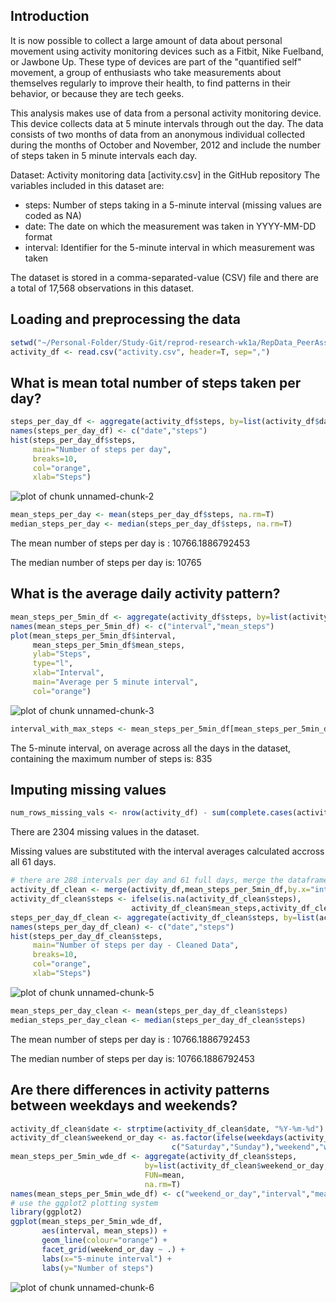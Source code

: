## Introduction
It is now possible to collect a large amount of data about personal movement using activity monitoring devices such as a Fitbit, Nike Fuelband, or Jawbone Up. These type of devices are part of the "quantified self" movement, a group of enthusiasts who take measurements about themselves regularly to improve their health, to find patterns in their behavior, or because they are tech geeks.

This analysis makes use of data from a personal activity monitoring device. This device collects data at 5 minute intervals through out the day. The data consists of two months of data from an anonymous individual collected during the months of October and November, 2012 and include the number of steps taken in 5 minute intervals each day.

Dataset: Activity monitoring data [activity.csv] in the GitHub repository
The variables included in this dataset are:
* steps: Number of steps taking in a 5-minute interval (missing values are coded as NA)
* date: The date on which the measurement was taken in YYYY-MM-DD format
* interval: Identifier for the 5-minute interval in which measurement was taken

The dataset is stored in a comma-separated-value (CSV) file and there are a total of 17,568 observations in this dataset.

## Loading and preprocessing the data

```r
setwd("~/Personal-Folder/Study-Git/reprod-research-wk1a/RepData_PeerAssessment1")
activity_df <- read.csv("activity.csv", header=T, sep=",")
```

## What is mean total number of steps taken per day?

```r
steps_per_day_df <- aggregate(activity_df$steps, by=list(activity_df$date), FUN=sum)
names(steps_per_day_df) <- c("date","steps")
hist(steps_per_day_df$steps, 
     main="Number of steps per day",
     breaks=10, 
     col="orange", 
     xlab="Steps")
```

![plot of chunk unnamed-chunk-2](figure/unnamed-chunk-2-1.png)

```r
mean_steps_per_day <- mean(steps_per_day_df$steps, na.rm=T)
median_steps_per_day <- median(steps_per_day_df$steps, na.rm=T)
```

The mean number of steps per day is  : 10766.1886792453 

The median number of steps per day is: 10765

## What is the average daily activity pattern?

```r
mean_steps_per_5min_df <- aggregate(activity_df$steps, by=list(activity_df$interval), FUN=mean, na.rm=T)
names(mean_steps_per_5min_df) <- c("interval","mean_steps")
plot(mean_steps_per_5min_df$interval,
     mean_steps_per_5min_df$mean_steps, 
     ylab="Steps", 
     type="l", 
     xlab="Interval",
     main="Average per 5 minute interval",
     col="orange") 
```

![plot of chunk unnamed-chunk-3](figure/unnamed-chunk-3-1.png)

```r
interval_with_max_steps <- mean_steps_per_5min_df[mean_steps_per_5min_df$mean_steps==max(mean_steps_per_5min_df$mean_steps),1]
```

The 5-minute interval, on average across all the days in the dataset, containing the maximum number of steps is: 835 

## Imputing missing values

```r
num_rows_missing_vals <- nrow(activity_df) - sum(complete.cases(activity_df))
```
There are 2304 missing values in the dataset. 

Missing values are substituted with the interval averages calculated accross all 61 days. 

```r
# there are 288 intervals per day and 61 full days, merge the dataframes into a new set 
activity_df_clean <- merge(activity_df,mean_steps_per_5min_df,by.x="interval",by.y="interval",all=FALSE)
activity_df_clean$steps <- ifelse(is.na(activity_df_clean$steps),
                           activity_df_clean$mean_steps,activity_df_clean$steps)
steps_per_day_df_clean <- aggregate(activity_df_clean$steps, by=list(activity_df_clean$date), FUN=sum)
names(steps_per_day_df_clean) <- c("date","steps")
hist(steps_per_day_df_clean$steps, 
     main="Number of steps per day - Cleaned Data",
     breaks=10, 
     col="orange", 
     xlab="Steps")
```

![plot of chunk unnamed-chunk-5](figure/unnamed-chunk-5-1.png)

```r
mean_steps_per_day_clean <- mean(steps_per_day_df_clean$steps)
median_steps_per_day_clean <- median(steps_per_day_df_clean$steps)
```

The mean number of steps per day is  : 10766.1886792453 

The median number of steps per day is: 10766.1886792453

## Are there differences in activity patterns between weekdays and weekends?

```r
activity_df_clean$date <- strptime(activity_df_clean$date, "%Y-%m-%d")
activity_df_clean$weekend_or_day <- as.factor(ifelse(weekdays(activity_df_clean$date) %in% 
                                    c("Saturday","Sunday"),"weekend","weekday"))
mean_steps_per_5min_wde_df <- aggregate(activity_df_clean$steps,
                              by=list(activity_df_clean$weekend_or_day,activity_df_clean$interval), 
                              FUN=mean, 
                              na.rm=T)
names(mean_steps_per_5min_wde_df) <- c("weekend_or_day","interval","mean_steps")
# use the ggplot2 plotting system
library(ggplot2)
ggplot(mean_steps_per_5min_wde_df, 
       aes(interval, mean_steps)) +	   
	   geom_line(colour="orange") + 
	   facet_grid(weekend_or_day ~ .) + 
	   labs(x="5-minute interval") + 
	   labs(y="Number of steps")
```

![plot of chunk unnamed-chunk-6](figure/unnamed-chunk-6-1.png)



